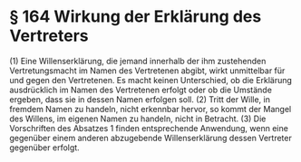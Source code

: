 # § 164 Wirkung der Erklärung des Vertreters
(1) Eine Willenserklärung, die jemand innerhalb der ihm zustehenden Vertretungsmacht im Namen des Vertretenen abgibt, wirkt unmittelbar für und gegen den Vertretenen. Es macht keinen Unterschied, ob die Erklärung ausdrücklich im Namen des Vertretenen erfolgt oder ob die Umstände ergeben, dass sie in dessen Namen erfolgen soll.
(2) Tritt der Wille, in fremdem Namen zu handeln, nicht erkennbar hervor, so kommt der Mangel des Willens, im eigenen Namen zu handeln, nicht in Betracht.
(3) Die Vorschriften des Absatzes 1 finden entsprechende Anwendung, wenn eine gegenüber einem anderen abzugebende Willenserklärung dessen Vertreter gegenüber erfolgt.
